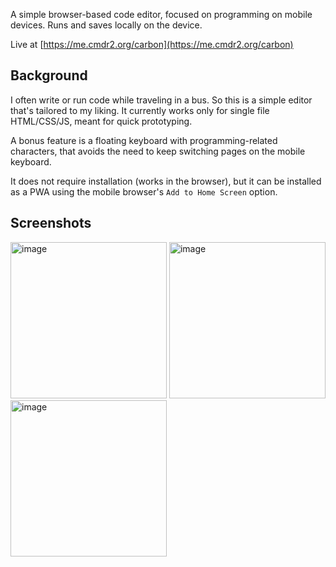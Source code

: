 A simple browser-based code editor, focused on programming on mobile devices. Runs and saves locally on the device.

Live at [https://me.cmdr2.org/carbon](https://me.cmdr2.org/carbon)

## Background
I often write or run code while traveling in a bus. So this is a simple editor that's tailored to my liking. It currently works only for single file HTML/CSS/JS, meant for quick prototyping.

A bonus feature is a floating keyboard with programming-related characters, that avoids the need to keep switching pages on the mobile keyboard.

It does not require installation (works in the browser), but it can be installed as a PWA using the mobile browser's `Add to Home Screen` option.

## Screenshots
<img height="250" alt="image" src="https://github.com/user-attachments/assets/66a48832-8acf-492a-9c28-194477c4a32c" />
<img height="250" alt="image" src="https://github.com/user-attachments/assets/cfdf7de8-db15-4836-8d65-fa9656503901" />
<img height="250" alt="image" src="https://github.com/user-attachments/assets/c9932343-3f60-4269-95de-d3ccf3cb08f5" />


